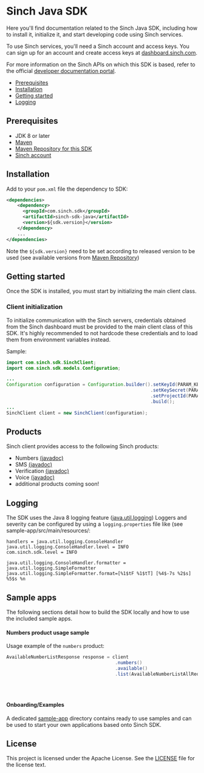 # Sinch Java SDK

Here you'll find documentation related to the Sinch Java SDK, including how to install it, initialize it, and start developing <language> code using Sinch services.

To use Sinch services, you'll need a Sinch account and access keys. You can sign up for an account and create access keys at [dashboard.sinch.com](https://dashboard.sinch.com).

For more information on the Sinch APIs on which this SDK is based, refer to the official [developer documentation portal](https://developers.sinch.com).


- [Prerequisites](#prerequisites)
- [Installation](#installation)
- [Getting started](#getting-started)
- [Logging]()

## Prerequisites

- JDK 8 or later
- [Maven](https://maven.apache.org/)
- [Maven Repository for this SDK](https://central.sonatype.com/artifact/com.sinch.sdk/sinch-sdk-java)
- [Sinch account](https://dashboard.sinch.com)

## Installation

Add to your `pom.xml` file the dependency to SDK:
```xml  
<dependencies>
    <dependency>
      <groupId>com.sinch.sdk</groupId>
      <artifactId>sinch-sdk-java</artifactId>
      <version>${sdk.version}</version>
    </dependency>
    ...
</dependencies>
```
Note the `${sdk.version}` need to be set according to released version to be used (see available versions from [Maven Repository](https://central.sonatype.com/artifact/com.sinch.sdk/sinch-sdk-java))

## Getting started

Once the SDK is installed, you must start by initializing the main client class.

### Client initialization

To initialize communication with the Sinch servers, credentials obtained from the Sinch dashboard must be provided to the main client class of this SDK. It's highly recommended to not hardcode these credentials and to load them from environment variables instead.

Sample:

```java
import com.sinch.sdk.SinchClient;
import com.sinch.sdk.models.Configuration;

...
Configuration configuration = Configuration.builder().setKeyId(PARAM_KEY_ID)
                                                     .setKeySecret(PARAM_KEY_SECRET)
                                                     .setProjectId(PARAM_PROJECT_ID)
                                                     .build();
...
SinchClient client = new SinchClient(configuration);
```

## Products

Sinch client provides access to the following Sinch products:

- Numbers [(javadoc)](https://developers.sinch.com/java-sdk/apidocs/com/sinch/sdk/domains/numbers/package-summary.html)
- SMS [(javadoc)](https://developers.sinch.com/java-sdk/apidocs/com/sinch/sdk/domains/sms/package-summary.html)
- Verification [(javadoc)](https://developers.sinch.com/java-sdk/apidocs/com/sinch/sdk/domains/verification/package-summary.html)
- Voice [(javadoc)](https://developers.sinch.com/java-sdk/apidocs/com/sinch/sdk/domains/voice/package-summary.html)
- additional products coming soon!

## Logging

The SDK uses the Java 8 logging feature ([java.util.logging](https://docs.oracle.com/javase/8/docs/api/java/util/logging/package-summary.html))
Loggers and severity can be configured by using a `logging.properties` file like (see sample-app/src/main/resources/:
```
handlers = java.util.logging.ConsoleHandler
java.util.logging.ConsoleHandler.level = INFO
com.sinch.sdk.level = INFO

java.util.logging.ConsoleHandler.formatter = java.util.logging.SimpleFormatter
java.util.logging.SimpleFormatter.format=[%1$tF %1$tT] [%4$-7s %2$s] %5$s %n
```

## Sample apps

The following sections detail how to build the SDK locally and how to use the included sample apps.

#### Numbers product usage sample
Usage example of the `numbers` product:

```java
AvailableNumberListResponse response = client
                                        .numbers()
                                        .available()
                                        .list(AvailableNumberListAllRequestParameters.builder()
                                                                                    .setRegionCode("US")
                                                                                    .setType(NumberType.LOCAL)
                                                                                    .build());
```

#### Onboarding/Examples
A dedicated [sample-app](sample-app/README.md) directory contains ready to use samples and can be used to start your own applications based onto Sinch SDK.


## License

This project is licensed under the Apache License. See the [LICENSE](LICENSE) file for the license text.
